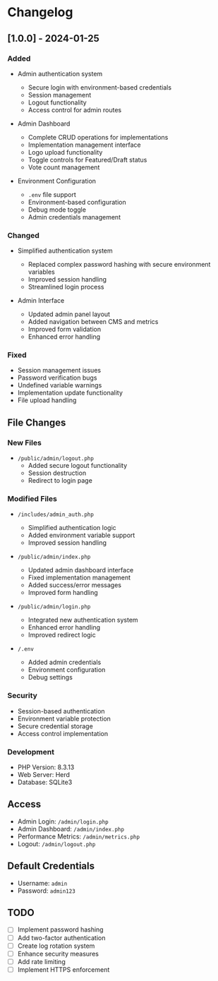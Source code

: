# Changelog

## [1.0.0] - 2024-01-25

### Added
- Admin authentication system
  - Secure login with environment-based credentials
  - Session management
  - Logout functionality
  - Access control for admin routes

- Admin Dashboard
  - Complete CRUD operations for implementations
  - Implementation management interface
  - Logo upload functionality
  - Toggle controls for Featured/Draft status
  - Vote count management

- Environment Configuration
  - `.env` file support
  - Environment-based configuration
  - Debug mode toggle
  - Admin credentials management

### Changed
- Simplified authentication system
  - Replaced complex password hashing with secure environment variables
  - Improved session handling
  - Streamlined login process

- Admin Interface
  - Updated admin panel layout
  - Added navigation between CMS and metrics
  - Improved form validation
  - Enhanced error handling

### Fixed
- Session management issues
- Password verification bugs
- Undefined variable warnings
- Implementation update functionality
- File upload handling

## File Changes

### New Files
- `/public/admin/logout.php`
  - Added secure logout functionality
  - Session destruction
  - Redirect to login page

### Modified Files
- `/includes/admin_auth.php`
  - Simplified authentication logic
  - Added environment variable support
  - Improved session handling

- `/public/admin/index.php`
  - Updated admin dashboard interface
  - Fixed implementation management
  - Added success/error messages
  - Improved form handling

- `/public/admin/login.php`
  - Integrated new authentication system
  - Enhanced error handling
  - Improved redirect logic

- `/.env`
  - Added admin credentials
  - Environment configuration
  - Debug settings

### Security
- Session-based authentication
- Environment variable protection
- Secure credential storage
- Access control implementation

### Development
- PHP Version: 8.3.13
- Web Server: Herd
- Database: SQLite3

## Access
- Admin Login: `/admin/login.php`
- Admin Dashboard: `/admin/index.php`
- Performance Metrics: `/admin/metrics.php`
- Logout: `/admin/logout.php`

## Default Credentials
- Username: `admin`
- Password: `admin123`

## TODO
- [ ] Implement password hashing
- [ ] Add two-factor authentication
- [ ] Create log rotation system
- [ ] Enhance security measures
- [ ] Add rate limiting
- [ ] Implement HTTPS enforcement
